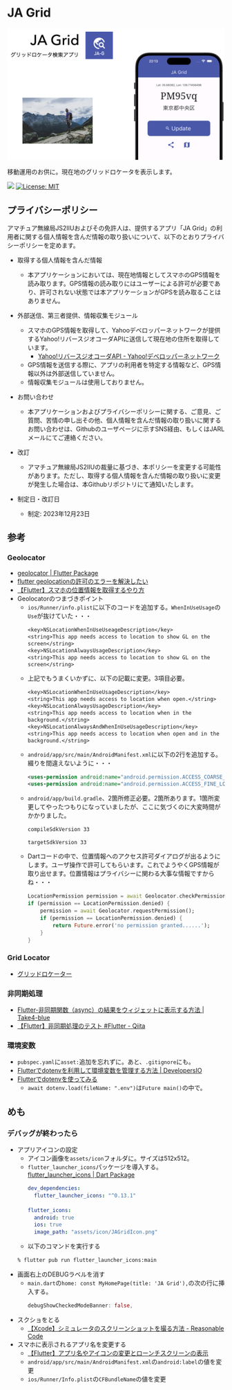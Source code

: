 # JA Grid

<img src="doc/JAGrid.png" width=600>

移動運用のお供に。現在地のグリッドロケータを表示します。

![](https://byob.yarr.is/JS2IIU-MH/jagrid/time)
[![License: MIT](https://img.shields.io/badge/License-MIT-brightgreen.svg)](LICENSE)

## プライバシーポリシー
アマチュア無線局JS2IIUおよびその免許人は、提供するアプリ「JA Grid」の利用者に関する個人情報を含んだ情報の取り扱いについて、以下のとおりプライバシーポリシーを定めます。

- 取得する個人情報を含んだ情報
  - 本アプリケーションにおいては、現在地情報としてスマホのGPS情報を読み取ります。GPS情報の読み取りにはユーザーによる許可が必要であり、許可されない状態では本アプリケーションがGPSを読み取ることはありません。

- 外部送信、第三者提供、情報収集モジュール
  - スマホのGPS情報を取得して、Yahooデベロッパーネットワークが提供するYahoo!リバースジオコーダAPIに送信して現在地の住所を取得しています。
    - [Yahoo!リバースジオコーダAPI - Yahoo!デベロッパーネットワーク](https://developer.yahoo.co.jp/webapi/map/openlocalplatform/v1/reversegeocoder.html)
  - GPS情報を送信する際に、アプリの利用者を特定する情報など、GPS情報以外は外部送信していません。
  - 情報収集モジュールは使用しておりません。

- お問い合わせ
  - 本アプリケーションおよびプライバシーポリシーに関する、ご意見、ご質問、苦情の申し出その他、個人情報を含んだ情報の取り扱いに関するお問い合わせは、Githubのユーザページに示すSNS経由、もしくはJARLメールにてご連絡ください。

- 改訂
  - アマチュア無線局JS2IIUの裁量に基づき、本ポリシーを変更する可能性があります。ただし、取得する個人情報を含んだ情報の取り扱いに変更が発生した場合は、本Githubリポジトリにて通知いたします。

- 制定日・改訂日
  - 制定: 2023年12月23日

## 参考
### Geolocator
- [geolocator | Flutter Package](https://pub.dev/packages/geolocator/example)
- [flutter geolocationの許可のエラーを解決したい](https://teratail.com/questions/376694)
- [【Flutter】スマホの位置情報を取得するやり方](https://zenn.dev/namioto/articles/3abb0ccf8d8fb6)
- Geolocatorのつまづきポイント
  - `ios/Runner/info.plist`に以下のコードを追加する。`WhenInUseUsage`の`Use`が抜けていた・・・
    ```shell
    <key>NSLocationWhenInUseUseageDescription</key>
	<string>This app needs access to location to show GL on the screen</string>
	<key>NSLocationAlwaysUsageDescription</key>
	<string>This app needs access to location to show GL on the screen</string>
    ```
  - 上記でもうまくいかずに、以下の記載に変更。3項目必要。
    ```shell
    <key>NSLocationWhenInUseUsageDescription</key>
    <string>This app needs access to location when open.</string>
    <key>NSLocationAlwaysUsageDescription</key>
    <string>This app needs access to location when in the background.</string>
    <key>NSLocationAlwaysAndWhenInUseUsageDescription</key>
    <string>This app needs access to location when open and in the background.</string>
    ```
  - `android/app/src/main/AndroidManifest.xml`に以下の2行を追加する。綴りを間違えないように・・・
    ```xml
    <uses-permission android:name="android.permission.ACCESS_COARSE_LOCATION" />
    <uses-permission android:name="android.permission.ACCESS_FINE_LOCATION" />
    ```
  - `android/app/build.gradle`、2箇所修正必要。2箇所あります。1箇所変更してやったつもりになっていましたが、ここに気づくのに大変時間がかかりました。
    ```shell
    compileSdkVersion 33
    ```
    ```shell
    targetSdkVersion 33
    ```
  - Dartコードの中で、位置情報へのアクセス許可ダイアログが出るようにします。ユーザ操作で許可してもらいます。これでようやくGPS情報が取り出せます。位置情報はプライバシーに関わる大事な情報ですからね・・・
    ```dart
    LocationPermission permission = await Geolocator.checkPermission();
    if (permission == LocationPermission.denied) {
        permission = await Geolocator.requestPermission();
        if (permission == LocationPermission.denied) {
            return Future.error('no permission granted......');
        }
    }
    ```

### Grid Locator
- [グリッドロケーター](https://www.jarl.org/Japanese/1_Tanoshimo/1-2_Award/gl.htm)

### 非同期処理
- [Flutter-非同期関数（async）の結果をウィジェットに表示する方法 | Take4-blue](https://take4-blue.com/program/flutter-%E9%9D%9E%E5%90%8C%E6%9C%9F%E9%96%A2%E6%95%B0async%E3%81%AE%E7%B5%90%E6%9E%9C%E3%82%92%E3%82%A6%E3%82%A3%E3%82%B8%E3%82%A7%E3%83%83%E3%83%88%E3%81%AB%E8%A1%A8%E7%A4%BA%E3%81%99%E3%82%8B/)
- [【Flutter】非同期処理のテスト #Flutter - Qiita](https://qiita.com/Seo-4d696b75/items/b677999b4a82fcda11dd)

### 環境変数
- `pubspec.yaml`に`asset:`追加を忘れずに。あと、`.gitignore`にも。
- [Flutterでdotenvを利用して環境変数を管理する方法 | DevelopersIO](https://dev.classmethod.jp/articles/flutter-dotenv/)
- [Flutterでdotenvを使ってみる](https://zenn.dev/someone7140/articles/2d0d65704a5b1e)
  - `await dotenv.load(fileName: ".env")`は`Future main()`の中で。

## めも
### デバッグが終わったら
- アプリアイコンの設定
    - アイコン画像を`assets/icon`フォルダに。サイズは512x512。
    - `flutter_launcher_icons`パッケージを導入する。[flutter_launcher_icons | Dart Package](https://pub.dev/packages/flutter_launcher_icons)
      ```yaml
      dev_dependencies:
        flutter_launcher_icons: "^0.13.1"

      flutter_icons:
        android: true
        ios: true
        image_path: "assets/icon/JAGridIcon.png"
      ```
    - 以下のコマンドを実行する
    ```sh
    % flutter pub run flutter_launcher_icons:main
    ```
- 画面右上のDEBUGラベルを消す
  - `main.dart`の`home: const MyHomePage(title: 'JA Grid'),`の次の行に挿入する。
    ```dart
    debugShowCheckedModeBanner: false,
    ```
- スクショをとる
  - [【Xcode】シミュレータのスクリーンショットを撮る方法 - Reasonable Code](https://reasonable-code.com/xcode-simulator-screenshot/)
- スマホに表示されるアプリ名を変更する
  - [【Flutter】アプリ名やアイコンの変更とローンチスクリーンの表示](https://isub.co.jp/flutter/flutter-change-app-name-icon-launch-splash-screen/)
  - `android/app/src/main/AndroidManifest.xml`の`android:label`の値を変更
  - `ios/Runner/Info.plist`の`CFBundleName`の値を変更
